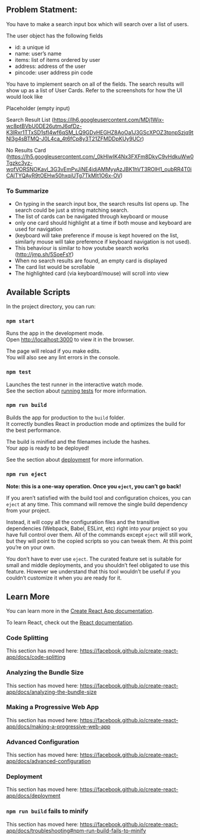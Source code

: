## Problem Statment:
You have to make a search input box which will search over a list of users.

The user object has the following fields
- id: a unique id
- name: user’s name
- items: list of items ordered by user
- address: address of the user
- pincode: user address pin code

You have to implement search on all of the fields. The search results will show up as a list of User Cards. Refer to the screenshots for how the UI would look like

Placeholder (empty input)

Search Result List (https://lh6.googleusercontent.com/MDj1Wix-wc8ptBVbU0DE26utmJ6qfDz-K3lRxr1TTxSD1sfI4wf6qSM_LQ9GDvHEGHZ8AoOa1J3GScXPOZ3tpnpSzjq9tNl3g4sBTMQ-J0L4ca_4t6fCp8y3T21ZFMDDpKUy9UCr)

No Results Card (https://lh5.googleusercontent.com/_0kHIwIK4Nx3FXFm8DkyC9vHdkuWw0Tgzkc3yz-wofVORSNOKavl_3G3vEmPvJiNE4idjAMMyyAzJBK1hVT3ROlH1_oubRR4T0iCAlTYQAyR9tOEHw50hxqiUTg7TkMlt1O6x-OV)


### To Summarize
- On typing in the search input box, the search results list opens up. The search could be just a string matching search.
- The list of cards can be navigated through keyboard or mouse
- only one card should highlight at a time if both mouse and keyboard are used for navigation
- (keyboard will take preference if mouse is kept hovered on the list, similarly mouse will take preference if keyboard navigation is not used).
- This behaviour is similar to how youtube search works (http://jmp.sh/5SoeFsY)
- When no search results are found, an empty card is displayed
- The card list would be scrollable
- The highlighted card (via keyboard/mouse) will scroll into view


## Available Scripts

In the project directory, you can run:

### `npm start`

Runs the app in the development mode.<br>
Open [http://localhost:3000](http://localhost:3000) to view it in the browser.

The page will reload if you make edits.<br>
You will also see any lint errors in the console.

### `npm test`

Launches the test runner in the interactive watch mode.<br>
See the section about [running tests](https://facebook.github.io/create-react-app/docs/running-tests) for more information.

### `npm run build`

Builds the app for production to the `build` folder.<br>
It correctly bundles React in production mode and optimizes the build for the best performance.

The build is minified and the filenames include the hashes.<br>
Your app is ready to be deployed!

See the section about [deployment](https://facebook.github.io/create-react-app/docs/deployment) for more information.

### `npm run eject`

**Note: this is a one-way operation. Once you `eject`, you can’t go back!**

If you aren’t satisfied with the build tool and configuration choices, you can `eject` at any time. This command will remove the single build dependency from your project.

Instead, it will copy all the configuration files and the transitive dependencies (Webpack, Babel, ESLint, etc) right into your project so you have full control over them. All of the commands except `eject` will still work, but they will point to the copied scripts so you can tweak them. At this point you’re on your own.

You don’t have to ever use `eject`. The curated feature set is suitable for small and middle deployments, and you shouldn’t feel obligated to use this feature. However we understand that this tool wouldn’t be useful if you couldn’t customize it when you are ready for it.

## Learn More

You can learn more in the [Create React App documentation](https://facebook.github.io/create-react-app/docs/getting-started).

To learn React, check out the [React documentation](https://reactjs.org/).

### Code Splitting

This section has moved here: https://facebook.github.io/create-react-app/docs/code-splitting

### Analyzing the Bundle Size

This section has moved here: https://facebook.github.io/create-react-app/docs/analyzing-the-bundle-size

### Making a Progressive Web App

This section has moved here: https://facebook.github.io/create-react-app/docs/making-a-progressive-web-app

### Advanced Configuration

This section has moved here: https://facebook.github.io/create-react-app/docs/advanced-configuration

### Deployment

This section has moved here: https://facebook.github.io/create-react-app/docs/deployment

### `npm run build` fails to minify

This section has moved here: https://facebook.github.io/create-react-app/docs/troubleshooting#npm-run-build-fails-to-minify
